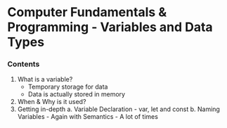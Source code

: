 # Computer Fundamentals & Programming - Variables and Data Types

### Contents

1. What is a variable?
    - Temporary storage for data
    - Data is actually stored in memory
2. When & Why is it used?
3. Getting in-depth
  a. Variable Declaration - var, let and const
  b. Naming Variables - Again with Semantics - A lot of times
